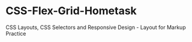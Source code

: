 # CSS-Flex-Grid-Hometask
CSS Layouts, CSS Selectors and Responsive Design - Layout for Markup Practice
